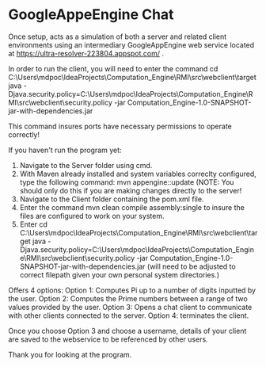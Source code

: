 # GoogleAppeEngine Chat

Once setup, acts as a simulation of both a server and related client environments using an intermediary GoogleAppEngine web service located at https://ultra-resolver-223804.appspot.com/ .

In order to run the client, you will need to enter the command
cd C:\Users\mdpoc\IdeaProjects\Computation_Engine\RMI\src\webclient\target
java -Djava.security.policy=C:\Users\mdpoc\IdeaProjects\Computation_Engine\RMI\src\webclient\security.policy -jar Computation_Engine-1.0-SNAPSHOT-jar-with-dependencies.jar

This command insures ports have necessary permissions to operate correctly!

If you haven't run the program yet: 

1. Navigate to the Server folder using cmd.
2. With Maven already installed and system variables correclty configured, type the following command: mvn appengine::update (NOTE: You should only do this if you are making changes directly to the server!
3. Navigate to the Client folder containing the pom.xml file.
4. Enter the command mvn clean compile assembly:single to insure the files are configured to work on your system.
5. Enter cd C:\Users\mdpoc\IdeaProjects\Computation_Engine\RMI\src\webclient\target
java -Djava.security.policy=C:\Users\mdpoc\IdeaProjects\Computation_Engine\RMI\src\webclient\security.policy -jar Computation_Engine-1.0-SNAPSHOT-jar-with-dependencies.jar (will need to be adjusted to correct filepath given your own personal system directories.)

Offers 4 options: 
  Option 1: Computes Pi up to a number of digits inputted by the user.
  Option 2: Computes the Prime numbers between a range of two values provided by the user.
  Option 3: Opens a chat client to communicate with other clients connected to the server.
  Option 4: terminates the client.
 
Once you choose Option 3 and choose a username, details of  your client are saved to the webservice to be referenced by other users.
 
 Thank you for looking at the program.
